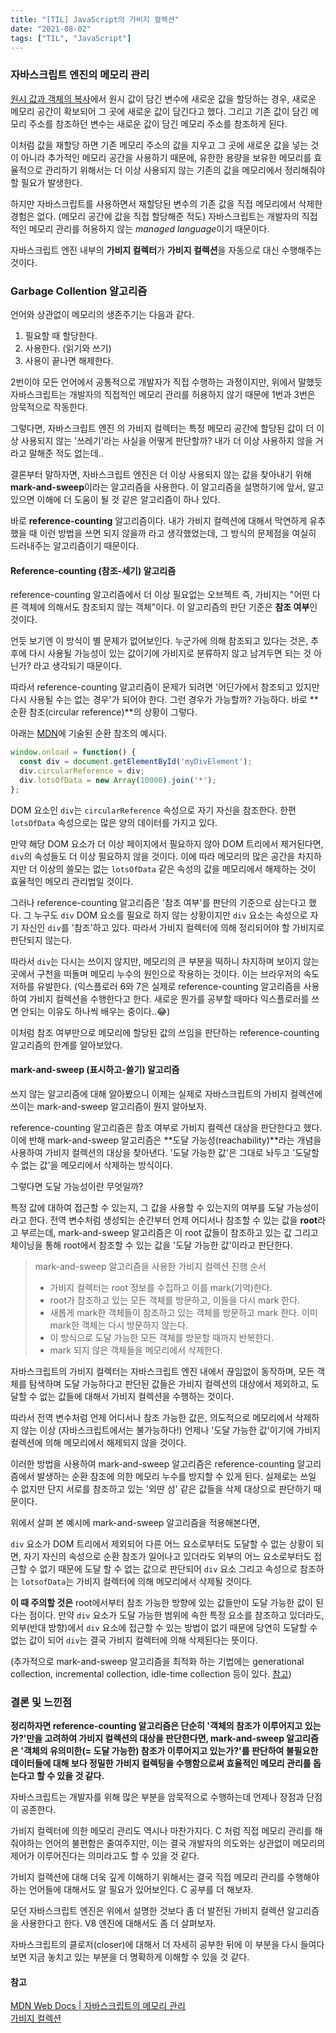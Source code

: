 ```yaml
---
title: "[TIL] JavaScript의 가비지 컬렉션"
date: "2021-08-02"
tags: ["TIL", "JavaScript"]
---
```

### 자바스크립트 엔진의 메모리 관리

[원시 값과 객체의 복사](https://42kim.github.io/TIL/js_objecttype/)에서 원시 값이 담긴 변수에 새로운 값을 할당하는 경우, 새로운 메모리 공간이 확보되어 그 곳에 새로운 값이 담긴다고 했다. 그리고 기존 값이 담긴 메모리 주소를 참조하던 변수는 새로운 값이 담긴 메모리 주소를 참조하게 된다.

이처럼 값을 재할당 하면 기존 메모리 주소의 값을 지우고 그 곳에 새로운 값을 넣는 것이 아니라 추가적인 메모리 공간을 사용하기 때문에, 유한한 용량을 보유한 메모리를 효율적으로 관리하기 위해서는 더 이상 사용되지 않는 기존의 값을 메모리에서 정리해줘야 할 필요가 발생한다.

하지만 자바스크립트를 사용하면서 재할당된 변수의 기존 값을 직접 메모리에서 삭제한 경험은 없다. (메모리 공간에 값을 직접 할당해준 적도) 자바스크립트는 개발자의 직접적인 메모리 관리를 허용하지 않는 *managed language*이기 때문이다. 

자바스크립트 엔진 내부의 **가비지 컬렉터**가 **가비지 컬렉션**을 자동으로 대신 수행해주는 것이다.



### Garbage Collention 알고리즘

언어와 상관없이 메모리의 생존주기는 다음과 같다.

1. 필요할 때 할당한다.
2. 사용한다. (읽기와 쓰기)
3. 사용이 끝나면 해제한다.

2번이야 모든 언어에서 공통적으로 개발자가 직접 수행하는 과정이지만, 위에서 말했듯 자바스크립트는 개발자의 직접적인 메모리 관리를 허용하지 않기 때문에 1번과 3번은 암묵적으로 작동한다.

그렇다면, 자바스크립트 엔진 의 가비지 컬렉터는 특정 메모리 공간에 할당된 값이 더 이상 사용되지 않는 '쓰레기'라는 사실을 어떻게 판단할까? 내가 더 이상 사용하지 않을 거라고 말해준 적도 없는데..

결론부터 말하자면, 자바스크립트 엔진은 더 이상 사용되지 않는 값을 찾아내기 위해 **mark-and-sweep**이라는 알고리즘을 사용한다. 이 알고리즘을 설명하기에 앞서, 알고 있으면 이해에 더 도움이 될 것 같은 알고리즘이 하나 있다. 

바로 **reference-counting** 알고리즘이다. 내가 가비지 컬렉션에 대해서 막연하게 유추했을 때 이런 방법을 쓰면 되지 않을까 라고 생각했었는데, 그 방식의 문제점을 여실히 드러내주는 알고리즘이기 때문이다.



#### Reference-counting (참조-세기) 알고리즘

reference-counting 알고리즘에서 더 이상 필요없는 오브젝트 즉, 가비지는 "어떤 다른 객체에 의해서도 참조되지 않는 객체"이다. 이 알고리즘의 판단 기준은 **참조 여부**인 것이다.

언듯 보기엔 이 방식이 별 문제가 없어보인다. 누군가에 의해 참조되고 있다는 것은, 추후에 다시 사용될 가능성이 있는 값이기에 가비지로 분류하지 않고 남겨두면 되는 것 아닌가? 라고 생각되기 때문이다. 

따라서 reference-counting 알고리즘이 문제가 되려면 '어딘가에서 참조되고 있지만 다시 사용될 수는 없는 경우'가 되어야 한다. 그런 경우가 가능할까? 가능하다. 바로 **순환 참조(circular reference)**의 상황이 그렇다. 

아래는 [MDN](https://developer.mozilla.org/ko/docs/Web/JavaScript/Memory_Management)에 기술된 순환 참조의 예시다. 
```javascript
window.onload = function() {
  const div = document.getElementById('myDivElement');
  div.circularReference = div;
  div.lotsOfData = new Array(10000).join('*');
};
```

DOM 요소인 ```div```는 ```circularReference``` 속성으로 자기 자신을 참조한다. 한편 ```lotsOfData``` 속성으로는 많은 양의 데이터를 가지고 있다. 

만약 해당 DOM 요소가 더 이상 페이지에서 필요하지 않아 DOM 트리에서 제거된다면, ```div```의 속성들도 더 이상 필요하지 않을 것이다. 이에 따라 메모리의 많은 공간을 차지하지만 더 이상의 쓸모는 없는 ```lotsOfData``` 같은 속성의 값을 메모리에서 해제하는 것이 효율적인 메모리 관리법일 것이다.

그러나 reference-counting 알고리즘은 '참조 여부'를 판단의 기준으로 삼는다고 했다. 그 누구도 ```div``` DOM 요소를 필요로 하지 않는 상황이지만 ```div``` 요소는 속성으로 자기 자신인 ```div```를 '참조'하고 있다. 따라서 가비지 컬렉터에 의해 정리되어야 할 가비지로 판단되지 않는다. 

따라서 ```div```는 다시는 쓰이지 않지만, 메모리의 큰 부분을 떡하니 차지하며 보이지 않는 곳에서 구천을 떠돌며 메모리 누수의 원인으로 작용하는 것이다. 이는 브라우저의 속도 저하를 유발한다. (익스플로러 6와 7은 실제로 reference-counting 알고리즘을 사용하여 가비지 컬렉션을 수행한다고 한다. 새로운 뭔가를 공부할 때마다 익스플로러를 쓰면 안되는 이유도 하나씩 배우는 중이다..😂)

이처럼 참조 여부만으로 메모리에 할당된 값의 쓰임을 판단하는 reference-counting 알고리즘의 한계를 알아보았다. 



#### mark-and-sweep (표시하고-쓸기) 알고리즘

쓰지 않는 알고리즘에 대해 알아봤으니 이제는 실제로 자바스크립트의 가비지 컬렉션에 쓰이는 mark-and-sweep 알고리즘이 뭔지 알아보자.

reference-counting 알고리즘은 참조 여부로 가비지 컬렉션 대상을 판단한다고 했다. 이에 반해 mark-and-sweep 알고리즘은 **도달 가능성(reachability)**라는 개념을 사용하여 가비지 컬렉션의 대상을 찾아낸다. '도달 가능한 값'은 그대로 놔두고 '도달할 수 없는 값'을 메모리에서 삭제하는 방식이다.

그렇다면 도달 가능성이란 무엇일까?

특정 값에 대하여 접근할 수 있는지, 그 값을 사용할 수 있는지의 여부를 도달 가능성이라고 한다. 전역 변수처럼 생성되는 순간부터 언제 어디서나 참조할 수 있는 값을 **root**라고 부르는데, mark-and-sweep 알고리즘은 이 root 값들이 참조하고 있는 값 그리고 체이닝을 통해 root에서 참조할 수 있는 값을 '도달 가능한 값'이라고 판단한다.

> mark-and-sweep 알고리즘을 사용한 가비지 컬렉션 진행 순서
>
> + 가비지 컬렉터는 root 정보를 수집하고 이를 mark(기억)한다.
> + root가 참조하고 있는 모든 객체를 방문하고, 이들을 다시 mark 한다.
> + 새롭게 mark한 객체들이 참조하고 있는 객체를 방문하고 mark 한다. 이미 mark한 객체는 다시 방문하지 않는다.
> + 이 방식으로 도달 가능한 모든 객체를 방문할 때까지 반복한다.
> + mark 되지 않은 객체들을 메모리에서 삭제한다.

자바스크립트의 가비지 컬렉터는 자바스크립트 엔진 내에서 끊임없이 동작하며, 모든 객체를 탐색하며 도달 가능하다고 판단된 값들은 가비지 컬렉션의 대상에서 제외하고, 도달할 수 없는 값들에 대해서 가비지 컬렉션을 수행하는 것이다. 

따라서 전역 변수처럼 언제 어디서나 참조 가능한 값은, 의도적으로 메모리에서 삭제하지 않는 이상 (자바스크립트에서는 불가능하다!) 언제나 '도달 가능한 값'이기에 가비지 컬렉션에 의해 메모리에서 해제되지 않을 것이다.

이러한 방법을 사용하여 mark-and-sweep 알고리즘은 reference-counting 알고리즘에서 발생하는 순환 참조에 의한 메모리 누수를 방지할 수 있게 된다. 실제로는 쓰일 수 없지만 단지 서로를 참조하고 있는 '외딴 섬' 같은 값들을 삭제 대상으로 판단하기 때문이다.

위에서 살펴 본 예시에 mark-and-sweep 알고리즘을 적용해본다면, 

```div``` 요소가 DOM 트리에서 제외되어 다른 어느 요소로부터도 도달할 수 없는 상황이 되면, 자기 자신의 속성으로 순환 참조가 일어나고 있더라도 외부의 어느 요소로부터도 접근할 수 없기 때문에 도달 할 수 없는 값으로 판단되어 ```div``` 요소 그리고 속성으로 참조하는 ```lotsofData```는 가비지 컬렉터에 의해 메모리에서 삭제될 것이다.

**이 때 주의할 것은** root에서부터 참조 가능한 방향에 있는 값들만이 도달 가능한 값이 된다는 점이다. 만약 ```div``` 요소가 도달 가능한 범위에 속한 특정 요소를 참조하고 있더라도, 외부(반대 방향)에서 ```div``` 요소에 접근할 수 있는 방법이 없기 때문에 당연히 도달할 수 없는 값이 되어 ```div```는 결국 가비지 컬렉터에 의해 삭제된다는 뜻이다.

(추가적으로 mark-and-sweep 알고리즘을 최적화 하는 기법에는 generational collection, incremental collection, idle-time collection 등이 있다. [참고](https://ko.javascript.info/garbage-collection))



### 결론 및 느낀점

**정리하자면 reference-counting 알고리즘은 단순히 '객체의 참조가 이루어지고 있는가?'만을 고려하여 가비지 컬렉션의 대상을 판단한다면, mark-and-sweep 알고리즘은 '객체의 유의미한(= 도달 가능한) 참조가 이루어지고 있는가?'를 판단하여 불필요한 데이터들에 대해 보다 정밀한 가비지 컬렉팅을 수행함으로써 효율적인 메모리 관리를 돕는다고 할 수 있을 것 같다.**

자바스크립트는 개발자를 위해 많은 부분을 암묵적으로 수행하는데 언제나 장점과 단점이 공존한다. 

가비지 컬렉터에 의한 메모리 관리도 역시나 마찬가지다. C 처럼 직접 메모리 관리를 해줘야하는 언어의 불편함은 줄여주지만, 이는 결국 개발자의 의도와는 상관없이 메모리의 제어가 이루어진다는 의미라고도 할 수 있을 것 같다.

가비지 컬렉션에 대해 더욱 깊게 이해하기 위해서는 결국 직접 메모리 관리를 수행해야 하는 언어들에 대해서도 알 필요가 있어보인다. C 공부를 더 해보자.

모던 자바스크립트 엔진은 위에서 설명한 것보다 좀 더 발전된 가비지 컬렉션 알고리즘을 사용한다고 한다. V8 엔진에 대해서도 좀 더 살펴보자.

자바스크립트의 클로저(closer)에 대해서 더 자세히 공부한 뒤에 이 부분을 다시 들여다보면 지금 놓치고 있는 부분을 더 명확하게 이해할 수 있을 것 같다.



#### 참고  

[MDN Web Docs | 자바스크립트의 메모리 관리](https://developer.mozilla.org/ko/docs/Web/JavaScript/Memory_Management)  
[가비지 컬렉션](https://ko.javascript.info/garbage-collection)